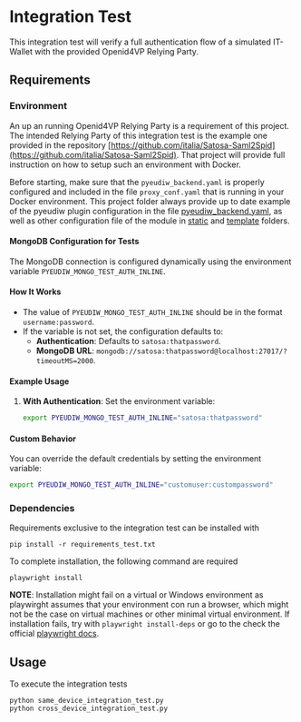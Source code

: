 # Integration Test

This integration test will verify a full authentication flow of a simulated IT-Wallet with the provided Openid4VP Relying Party.

## Requirements

### Environment

An up an running Openid4VP Relying Party is a requirement of this project.
The intended Relying Party of this integration test is the example one provided in the repository [https://github.com/italia/Satosa-Saml2Spid](https://github.com/italia/Satosa-Saml2Spid).
That project will provide full instruction on how to setup such an environment with Docker.

Before starting, make sure that the `pyeudiw_backend.yaml` is properly configured and included in the file `proxy_conf.yaml` that is running in your Docker environment.
This project folder always provide up to date example of the pyeudiw plugin configuration in the file [pyeudiw_backend.yaml](./pyeudiw_backend.yaml), as well as other configuration file of the module in [static](./static/) and [template](./template/) folders.

#### MongoDB Configuration for Tests

The MongoDB connection is configured dynamically using the environment variable `PYEUDIW_MONGO_TEST_AUTH_INLINE`.

#### How It Works
- The value of `PYEUDIW_MONGO_TEST_AUTH_INLINE` should be in the format `username:password`.
- If the variable is not set, the configuration defaults to:
  - **Authentication**: Defaults to `satosa:thatpassword`.
  - **MongoDB URL**: `mongodb://satosa:thatpassword@localhost:27017/?timeoutMS=2000`.

#### Example Usage
1. **With Authentication**:
   Set the environment variable:
   ```bash
   export PYEUDIW_MONGO_TEST_AUTH_INLINE="satosa:thatpassword"
   ```

#### Custom Behavior
You can override the default credentials by setting the environment variable:

```bash
export PYEUDIW_MONGO_TEST_AUTH_INLINE="customuser:custompassword"
```

### Dependencies

Requirements exclusive to the integration test can be installed with

    pip install -r requirements_test.txt

To complete installation, the following command are required

    playwright install

**NOTE**: Installation might fail on a virtual or Windows environment as playwirght assumes that your environment con run a browser, which might not be the case on virtual machines or other minimal virtual environment. If installation fails, try with `playwright install-deps` or go to the check the official [playwright docs](https://playwright.dev/python/docs/intro#installing-playwright-pytest).

## Usage

To execute the integration tests

    python same_device_integration_test.py
    python cross_device_integration_test.py
